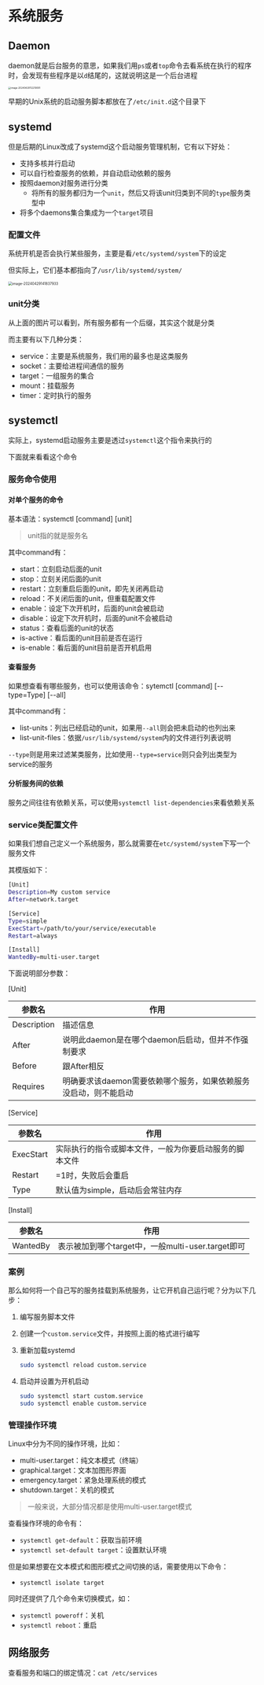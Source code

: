 # 系统服务

## Daemon

daemon就是后台服务的意思，如果我们用`ps`或者`top`命令去看系统在执行的程序时，会发现有些程序是以`d`结尾的，这就说明这是一个后台进程

<img src="https://cdn.jsdelivr.net/gh/HoShum/PictureRepo/imgs/202404291122292.png" alt="image-20240429112219091" style="zoom: 33%;" />

早期的Unix系统的启动服务脚本都放在了`/etc/init.d`这个目录下

## systemd

但是后期的Linux改成了systemd这个启动服务管理机制，它有以下好处：

- 支持多核并行启动
- 可以自行检查服务的依赖，并自动启动依赖的服务
- 按照daemon对服务进行分类
  - 将所有的服务都归为一个`unit`，然后又将该unit归类到不同的`type`服务类型中
- 将多个daemons集合集成为一个`target`项目

### 配置文件

系统开机是否会执行某些服务，主要是看`/etc/systemd/system`下的设定

但实际上，它们基本都指向了`/usr/lib/systemd/system/`

<img src="https://cdn.jsdelivr.net/gh/HoShum/PictureRepo/imgs/202404291418067.png" alt="image-20240429141837933" style="zoom: 50%;" />

### unit分类

从上面的图片可以看到，所有服务都有一个后缀，其实这个就是分类

而主要有以下几种分类：

- service：主要是系统服务，我们用的最多也是这类服务
- socket：主要给进程间通信的服务
- target：一组服务的集合
- mount：挂载服务
- timer：定时执行的服务

## systemctl

实际上，systemd启动服务主要是透过`systemctl`这个指令来执行的

下面就来看看这个命令

### 服务命令使用

#### 对单个服务的命令

基本语法：systemctl [command] [unit]

> unit指的就是服务名

其中command有：

- start：立刻启动后面的unit
- stop：立刻关闭后面的unit
- restart：立刻重启后面的unit，即先关闭再启动
- reload：不关闭后面的unit，但重载配置文件
- enable：设定下次开机时，后面的unit会被启动
- disable：设定下次开机时，后面的unit不会被启动
- status：查看后面的unit的状态
- is-active：看后面的unit目前是否在运行
- is-enable：看后面的unit目前是否开机启用

#### 查看服务

如果想查看有哪些服务，也可以使用该命令：sytemctl [command] [--type=Type] [--all]

其中command有：

- list-units：列出已经启动的unit，如果用`--all`则会把未启动的也列出来
- list-unit-files：依据`/usr/lib/systemd/system`内的文件进行列表说明

`--type`则是用来过滤某类服务，比如使用`--type=service`则只会列出类型为service的服务

#### 分析服务间的依赖

服务之间往往有依赖关系，可以使用`systemctl list-dependencies`来看依赖关系

### service类配置文件

如果我们想自己定义一个系统服务，那么就需要在`etc/systemd/system`下写一个服务文件

其模版如下：

`````bash
[Unit]
Description=My custom service
After=network.target

[Service]
Type=simple
ExecStart=/path/to/your/service/executable
Restart=always

[Install]
WantedBy=multi-user.target
`````

下面说明部分参数：

[Unit]

| 参数名      | 作用                                                         |
| ----------- | ------------------------------------------------------------ |
| Description | 描述信息                                                     |
| After       | 说明此daemon是在哪个daemon后启动，但并不作强制要求           |
| Before      | 跟After相反                                                  |
| Requires    | 明确要求该daemon需要依赖哪个服务，如果依赖服务没启动，则不能启动 |

[Service]

| 参数名    | 作用                                                   |
| --------- | ------------------------------------------------------ |
| ExecStart | 实际执行的指令或脚本文件，一般为你要启动服务的脚本文件 |
| Restart   | =1时，失败后会重启                                     |
| Type      | 默认值为simple，启动后会常驻内存                       |

[Install]

| 参数名   | 作用                                              |
| -------- | ------------------------------------------------- |
| WantedBy | 表示被加到哪个target中，一般multi-user.target即可 |

### 案例

那么如何将一个自己写的服务挂载到系统服务，让它开机自己运行呢？分为以下几步：

1. 编写服务脚本文件

2. 创建一个`custom.service`文件，并按照上面的格式进行编写

3. 重新加载systemd

   ```bash
   sudo systemctl reload custom.service
   ```

4. 启动并设置为开机启动

   `````bash
   sudo systemctl start custom.service
   sudo systemctl enable custom.service
   `````

### 管理操作环境

Linux中分为不同的操作环境，比如：

- multi-user.target：纯文本模式（终端）
- graphical.target：文本加图形界面
- emergency.target：紧急处理系统的模式
- shutdown.target：关机的模式

> 一般来说，大部分情况都是使用multi-user.target模式

查看操作环境的命令有：

- `systemctl get-default`：获取当前环境
- `systemctl set-default target`：设置默认环境

但是如果想要在文本模式和图形模式之间切换的话，需要使用以下命令：

- `systemctl isolate target`

同时还提供了几个命令来切换模式，如：

- `systemctl poweroff`：关机
- `systemctl reboot`：重启

## 网络服务

查看服务和端口的绑定情况：`cat /etc/services`